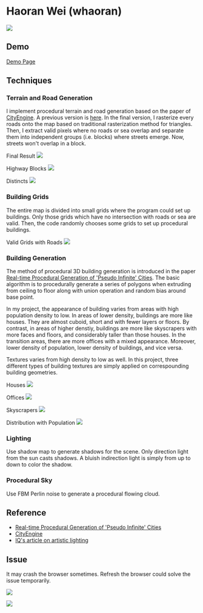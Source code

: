 # Haoran Wei (whaoran)

![](display.png)

## Demo
[Demo Page](https://whaoran0718.github.io/hw06-city-generation/)

## Techniques
### Terrain and Road Generation
I implement procedural terrain and road generation based on the paper of [CityEngine](proceduralCityGeneration).
A previous version is [here](https://whaoran0718.github.io/hw05-road-generation/).
In the final version, I rasterize every roads onto the map based on traditional rasterization method for triangles.
Then, I extract valid pixels where no roads or sea overlap and separate them into independent groups (i.e. blocks) where
streets emerge. Now, streets won't overlap in a block.

Final Result
![](result0.png)

Highway Blocks
![](blocks.png)

Distincts
![](distincts.png)

### Building Grids
The entire map is divided into small grids where the program could set up buildings. Only those grids which have no intersection with roads or sea are valid. Then, the code randomly chooses some grids to set up procedural buildings.

Valid Grids with Roads
![](grids.png)

### Building Generation
The method of procedural 3D building generation is introduced in the paper [Real-time Procedural Generation of 'Pseudo Infinite' Cities](procedural_infinite_cities.pdf). The basic algorithm is to procedurally generate a series of polygons when extruding from ceiling to floor along with union operation and random bias around base point.

In my project, the appearance of building varies from areas with high population density to low. In areas of lower density, buildings are more like houses. They are almost cuboid, short and with fewer layers or floors. By contrast, in areas of higher denstiy, buildings are more like skyscrapers with more faces and floors, and considerably taller than those houses. In the transition areas, there are more offices with a mixed appearance. Moreover, lower density of population, lower density of buildings, and vice versa. 

Textures varies from high density to low as well. In this project, three different types of building textures are simply applied on correspounding building geometries.

Houses
![](houses.png)

Offices
![](offices.png)

Skyscrapers
![](skyscrapers.png)

Distribution with Population
![](distribution.png)

### Lighting
Use shadow map to generate shadows for the scene. Only direction light from the sun casts shadows. A bluish indirection light is simply from up to down to color the shadow.

### Procedural Sky
Use FBM Perlin noise to generate a procedural flowing cloud.

## Reference
 - [Real-time Procedural Generation of 'Pseudo Infinite' Cities](procedural_infinite_cities.pdf)
 - [CityEngine](proceduralCityGeneration)
 - [IQ's article on artistic lighting](http://iquilezles.org/www/articles/outdoorslighting/outdoorslighting.htm)

## Issue
It may crash the browser sometimes. Refresh the browser could solve the issue temporarily.

![](result1.png)

![](result2.png)
